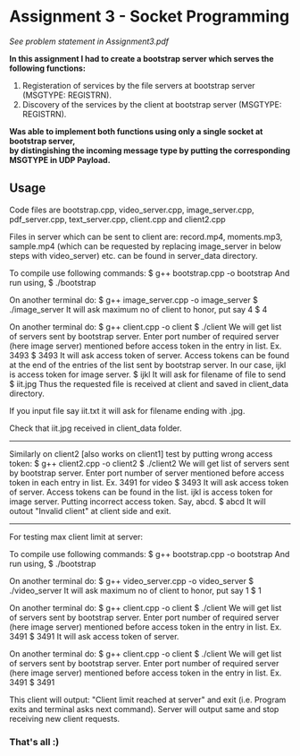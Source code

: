# Assignment 3 - Socket Programming

*See problem statement in Assignment3.pdf*

**In this assignment I had to create a bootstrap server which serves the following functions:**  
1. Registeration of services by the file servers at bootstrap server (MSGTYPE: REGISTRN).
2. Discovery of the services by the client at bootstrap server (MSGTYPE: REGISTRN).  

**Was able to implement both functions using only a single socket at bootstrap server,**  
**by distingishing the incoming message type by putting the corresponding MSGTYPE in UDP Payload.**

## Usage

Code files are bootstrap.cpp, video_server.cpp, image_server.cpp, pdf_server.cpp, text_server.cpp, client.cpp and client2.cpp

Files in server which can be sent to client are: record.mp4, moments.mp3, sample.mp4 (which can be requested by replacing image_server in below steps with video_server) etc. can be found in server_data directory.

To compile use following commands:
$ g++ bootstrap.cpp -o bootstrap
And run using,
$ ./bootstrap

On another terminal do:
$ g++ image_server.cpp -o image_server
$ ./image_server
It will ask maximum no of client to honor, put say 4
$ 4

On another terminal do:
$ g++ client.cpp -o client
$ ./client
We will get list of servers sent by bootstrap server. Enter port number of required server (here image server) mentioned before access token in the entry in list. Ex. 3493
$ 3493
It will ask access token of server. Access tokens can be found at the end of the entries of the list sent by bootstrap server. In our case, ijkl is access token for image server.
$ ijkl
It will ask for filename of file to send
$ iit.jpg
Thus the requested file is received at client and saved in client_data directory.

If you input file say iit.txt it will ask for filename ending with .jpg.

Check that iit.jpg received in client_data folder.

-------------------------------------------------------

Similarly on client2 [also works on client1] test by putting wrong access token:
$ g++ client2.cpp -o client2
$ ./client2
We will get list of servers sent by bootstrap server. Enter port number of server mentioned before access token in each entry in list. Ex. 3491 for video
$ 3493
It will ask access token of server. Access tokens can be found in the list. ijkl is access token for image server. Putting incorrect access token. Say, abcd.
$ abcd
It will outout "Invalid client" at client side and exit.

-------------------------------------------------------

For testing max client limit at server:

To compile use following commands:
$ g++ bootstrap.cpp -o bootstrap
And run using,
$ ./bootstrap

On another terminal do:
$ g++ video_server.cpp -o video_server
$ ./video_server
It will ask maximum no of client to honor, put say 1
$ 1

On another terminal do:
$ g++ client.cpp -o client
$ ./client
We will get list of servers sent by bootstrap server. Enter port number of required server (here image server) mentioned before access token in the entry in list. Ex. 3491
$ 3491
It will ask access token of server.

On another terminal do:
$ g++ client.cpp -o client
$ ./client
We will get list of servers sent by bootstrap server. Enter port number of required server (here image server) mentioned before access token in the entry in list. Ex. 3491
$ 3491

This client will output: "Client limit reached at server" and exit (i.e. Program exits and terminal asks next command).
Server will output same and stop receiving new client requests.

### That's all :)
